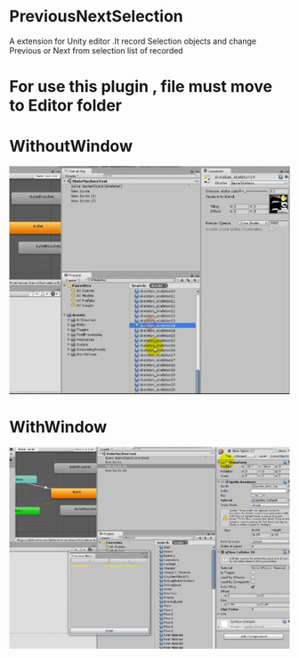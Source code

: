 # PreviousNextSelection
A extension for Unity editor .It record Selection objects and change Previous or Next from selection list of recorded

# For use this plugin , file must move to Editor folder

# WithoutWindow
![Alt Text](https://github.com/Yu5h1/PreviousNextSelection/blob/master/WithoutWindow.gif)

# WithWindow
![Alt Text](https://github.com/Yu5h1/PreviousNextSelection/blob/master/WithWindow.gif)